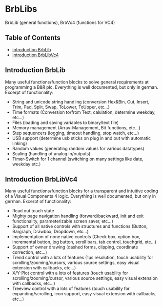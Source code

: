 # BrbLibs
BrbLib (general functions), BrbVc4 (functions for VC4)

## Table of Contents
* [Introduction BrbLib](#Introduction_BrbLib)
* [Introduction BrbLibVc4](#Introduction_BrbLibVc4)

<a name="Introduction_BrbLib"></a>
## Introduction BrbLib
Many useful functions/function blocks to solve general requirements at programming a B&R plc. Everything is well documented, but only in german. Excerpt of functionality:
  * String and unicode string handling (conversion Hex&Bin, Cut, Insert, Trim, Pad, Split, Swap, ToLower, ToUpper, etc...)
  * Time formats (Conversion to/from Text, calulation, determine weekday, etc...)
  * Files (loading and saving variables to binary/text file)
  * Memory management (Array-Management, Bit functions, etc...)
  * Step sequencers (logging, timeout handling, stop watch, etc...)
  * USB support (determine usb sticks on plug in and out with automatic linking)
  * Random values (generating random values for various datatypes)
  * Scaling (handling of analog in/outputs)
  * Timer-Switch for 1 channel (switching on many settings like date, weekday etc.)

<a name="Introduction_BrbLibVc4"></a>
## Introduction BrbLibVc4
Many useful functions/function blocks for a transparent and intuitive coding of a Visual Components 4 logic. Everything is well documented, but only in german. Excerpt of functionality:
  * Read out touch state
  * Mighty page navigation handling (forward/backward, init and exit functionality, parameterizable screen saver, etc...)
  * Support of all native controls with structures and functions (Button, Bargraph, Drawbox, Dropdown, etc...)
  * Implementation of none native controls (Check box, option box, incremental button, jog button, scroll bars, tab control, touchgrid, etc...)
  * Support of owner drawing (dashed forms, clipping, coordinate correction, etc...)
  * Trend control with a lots of features (1µs resolution, touch usability for scrolling/zooming/cursors, various source settings, easy visual extension with callbacks, etc...)
  * X/Y-Plot control with a lots of features (touch usability for scrolling/zooming/cursor, various source settings, easy visual extension with callbacks, etc...)
  * Treeview control with a lots of features (touch usability for expanding/scrolling, icon support, easy visual extension with callbacks, etc...)

